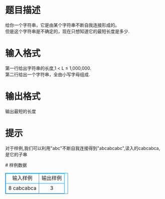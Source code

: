 # 

 
 # 题目描述 
<p>
给你一个字符串，它是由某个字符串不断自我连接形成的。<br>但是这个字符串是不确定的，现在只想知道它的最短长度是多少.</p> 

 
 # 输入格式 
<p>
第一行给出字符串的长度,1 < L ≤ 1,000,000.<br>第二行给出一个字符串，全由小写字母组成.</p> 

 
 # 输出格式 
<p>
输出最短的长度</p> 

 
 # 提示 
<p>
对于样例,我们可以利用"abc"不断自我连接得到"abcabcabc",读入的cabcabca,是它的子串</p> 
# 样例数据
<style>
        table,table tr th, table tr td { border:1px solid #0094ff; }
        table { width: 200px; min-height: 25px; line-height: 25px; text-align: center; border-collapse: collapse;}   
    </style>
<table>
	<tr>
		<td>输入样例</td>
		<td>输出样例</td>
	</tr>
<tr><td>8
cabcabca</td><td>3</td></tr></table>
